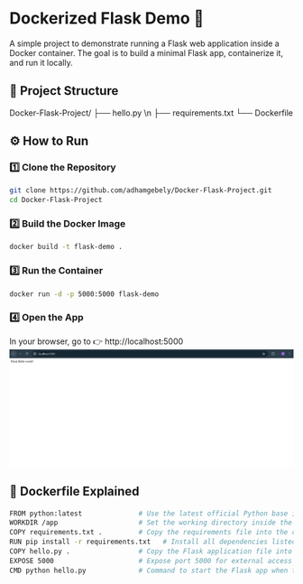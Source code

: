 # Dockerized Flask Demo 🐳

A simple project to demonstrate running a Flask web application inside a Docker container. The goal is to build a minimal Flask app, containerize it, and run it locally.

## 📂 Project Structure

Docker-Flask-Project/
 ├── hello.py \n
 ├── requirements.txt
 └── Dockerfile


## ⚙️ How to Run
### 1️⃣ Clone the Repository 
``` bash 
git clone https://github.com/adhamgebely/Docker-Flask-Project.git
cd Docker-Flask-Project
```
### 2️⃣ Build the Docker Image
``` bash
docker build -t flask-demo .
```
### 3️⃣ Run the Container
``` bash
docker run -d -p 5000:5000 flask-demo
```
### 4️⃣ Open the App 
In your browser, go to 👉 http://localhost:5000
![alt text](<Screenshot 2025-10-02 173909.png>)

## 🐳 Dockerfile Explained
``` bash
FROM python:latest              # Use the latest official Python base image
WORKDIR /app                    # Set the working directory inside the container
COPY requirements.txt .         # Copy the requirements file into the container
RUN pip install -r requirements.txt   # Install all dependencies listed in requirements.txt
COPY hello.py .                 # Copy the Flask application file into the container
EXPOSE 5000                     # Expose port 5000 for external access
CMD python hello.py             # Command to start the Flask app when the container runs
```